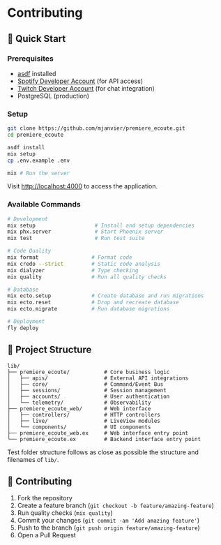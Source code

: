 # Contributing

## 🚀 Quick Start

### Prerequisites

- [asdf](https://asdf-vm.com/) installed
- [Spotify Developer Account](https://developer.spotify.com/) (for API access)
- [Twitch Developer Account](https://dev.twitch.tv/) (for chat integration)
- PostgreSQL (production)

### Setup

```bash
git clone https://github.com/mjanvier/premiere_ecoute.git
cd premiere_ecoute

asdf install
mix setup
cp .env.example .env

mix # Run the server
```

Visit [http://localhost:4000](http://localhost:4000) to access the application.

### Available Commands

```bash
# Development
mix setup                   # Install and setup dependencies
mix phx.server              # Start Phoenix server
mix test                    # Run test suite

# Code Quality
mix format                 # Format code
mix credo --strict         # Static code analysis
mix dialyzer               # Type checking
mix quality                # Run all quality checks

# Database
mix ecto.setup             # Create database and run migrations
mix ecto.reset             # Drop and recreate database
mix ecto.migrate           # Run database migrations

# Deployment
fly deploy
```

## 📁 Project Structure

```
lib/
├── premiere_ecoute/           # Core business logic
│   ├── apis/                  # External API integrations
│   ├── core/                  # Command/Event Bus
│   ├── sessions/              # Session management
│   ├── accounts/              # User authentication
│   └── telemetry/             # Observability
├── premiere_ecoute_web/       # Web interface
│   ├── controllers/           # HTTP controllers
│   ├── live/                  # LiveView modules
│   └── components/            # UI components
├── premiere_ecoute_web.ex     # Web interface entry point
└── premiere_ecoute.ex         # Backend interface entry point
```

Test folder structure follows as close as possible the structure and filenames of `lib/`.

## 🤝 Contributing

1. Fork the repository
2. Create a feature branch (`git checkout -b feature/amazing-feature`)
3. Run quality checks (`mix quality`)
4. Commit your changes (`git commit -am 'Add amazing feature'`)
5. Push to the branch (`git push origin feature/amazing-feature`)
6. Open a Pull Request